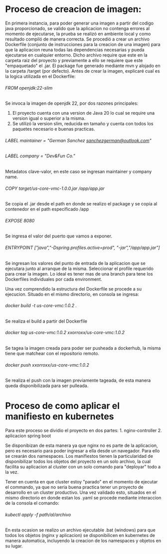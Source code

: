 # Proceso de creacion de imagen:

En primera instancia, para poder generar una imagen a partir del codigo java proporcionado, se valido que la aplicacion no contenga errores al momento de ejecutarse, la prueba se realizó en ambiente local y como resultado compiló de manera correcta. Se procedió a crear un archivo Dockerfile (conjunto de instrucciones para la creacion de una imagen) para que la aplicacion reuna todas las dependencias necesarias y pueda ejecutarse en cualquier entorno. Dicho archivo require que este en la carpeta raiz del proyecto y previamente a ello se requiere que este "empaquetado" el .jar. El package fue generado mediante mvn y alojado en la carpeta /target (por defecto).
Antes de crear la imagen, explicaré cual es la logica utilizada en el Dockerfile:

###### FROM openjdk:22-slim 
Se invoca la imagen de openjdk 22, por dos razones principales:
1. El proyecto cuenta con una version de Java 20 lo cual se require una version igual o superior a la misma.
2. Se utilizó la version slim, reducida en tamaño y cuenta con todos los paquetes necesario e buenas practicas.

###### LABEL maintainer =  "German Sanchez <sanchezgerman@outlook.com>"

###### LABEL company = "Dev&Fun Co."
Metadatos clave-valor, en este caso se ingresan maintainer y company name.

###### COPY target/us-core-vmc-1.0.0.jar /app/app.jar
Se copia el .jar desde el path en donde se realizo el package y se copia al contenedor en el path especificado /app

###### EXPOSE 8080
Se ingresa el valor del puerto que vamos a exponer.

###### ENTRYPOINT ["java","-Dspring.profiles.active=prod", "-jar","/app/app.jar"]
Se ingresan los valores del punto de entrada de la aplicacion que se ejecutara junto al arranque de la misma.
Seleccionar el profile requerido para crear la imagen. Lo ideal es tener mas de una branch para tene los Dockerfiles individuales por cada environment.

Una vez comprendido la estructura del Dockerfile se procede a su ejecucion. Situado en el mismo directorio, en consola se ingresa: 

###### docker build -t us-core-vmc:1.0.2 .
Se realiza el build a partir del Dockerfile

###### docker tag us-core-vmc:1.0.2 xxorroxx/us-core-vmc:1.0.2 
Se tagea la imagen creada para poder ser pusheada a dockerhub, la misma tiene que matchear con el repositorio remoto.

###### docker push xxorroxx/us-core-vmc:1.0.2
Se realiza el push con la imagen previamente tageada, de esta manera queda disponibilizada para ser pulleada.



# Proceso de como aplicar el manifiesto en kubernetes

Para este proceso se dividio el proyecto en dos partes:
	1. nginx-controller
	2. aplicacion spring boot

Se disponibizan de esta manera ya que nginx no es parte de la aplicacion, pero es necesario para poder ingresar a ella desde un navegador. Para ello se crearán dos namespaces.
Los manifiestos tienen la particularidad de disponibilizar todos los objetos del proyecto en un solo archivo, la cual facilita su aplicacion al cluster con un solo comando para "deployar" todo a la vez.

Tener en cuenta en que cluster estoy "parado" en el momento de ejecutar el commando, ya que no seria buena practica tener un proyecto de desarrollo en un cluster productivo. Una vez validado esto, situados en el mismo directorio en donde estan los .yaml se procede mediante interaccion de la consola el comando:

###### kubectl apply -f path/al/archivo

En esta ocasion se realizo un archivo ejecutable .bat (windows) para que todos los objetos (nginx y aplicacion) se disponibilicen en kubernetes de manera automatica, incluyendo la creacion de los namespaces y objetos en su lugar.

